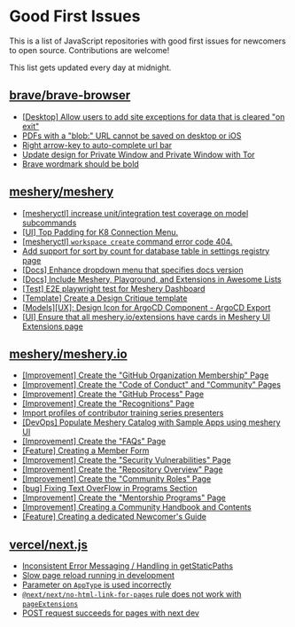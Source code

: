 # Good First Issues

This is a list of JavaScript repositories with good first issues for newcomers to open source. Contributions are welcome!

This list gets updated every day at midnight.

## [brave/brave-browser](https://github.com/brave/brave-browser)

- [[Desktop] Allow users to add site exceptions for data that is cleared "on exit"](https://github.com/brave/brave-browser/issues/10493)
- [PDFs with a "blob:" URL cannot be saved on desktop or iOS](https://github.com/brave/brave-browser/issues/46348)
- [Right arrow-key to auto-complete url bar](https://github.com/brave/brave-browser/issues/44927)
- [Update design for Private Window and Private Window with Tor](https://github.com/brave/brave-browser/issues/44909)
- [Brave wordmark should be bold](https://github.com/brave/brave-browser/issues/41637)

## [meshery/meshery](https://github.com/meshery/meshery)

- [[mesheryctl] increase unit/integration test coverage on model subcommands](https://github.com/meshery/meshery/issues/14042)
- [[UI] Top Padding for K8 Connection Menu.](https://github.com/meshery/meshery/issues/15041)
- [[mesheryctl] `workspace create` command error code 404.](https://github.com/meshery/meshery/issues/11312)
- [Add support for sort by count for database table in settings registry page](https://github.com/meshery/meshery/issues/13958)
- [[Docs] Enhance dropdown menu that specifies docs version](https://github.com/meshery/meshery/issues/9227)
- [[Docs] Include Meshery, Playground, and Extensions in Awesome Lists](https://github.com/meshery/meshery/issues/13426)
- [[Test] E2E playwright test for Meshery Dashboard](https://github.com/meshery/meshery/issues/14565)
- [[Template] Create a Design Critique template](https://github.com/meshery/meshery/issues/12502)
- [[Models][UX]: Design Icon for ArgoCD Component - ArgoCD Export](https://github.com/meshery/meshery/issues/10294)
- [[UI] Ensure that all meshery.io/extensions have cards in Meshery UI Extensions page](https://github.com/meshery/meshery/issues/13623)

## [meshery/meshery.io](https://github.com/meshery/meshery.io)

- [[Improvement] Create the "GitHub Organization Membership" Page](https://github.com/meshery/meshery.io/issues/2197)
- [[Improvement] Create the "Code of Conduct" and "Community" Pages](https://github.com/meshery/meshery.io/issues/2186)
- [[Improvement] Create the "GitHub Process" Page](https://github.com/meshery/meshery.io/issues/2195)
- [[Improvement] Create the "Recognitions" Page](https://github.com/meshery/meshery.io/issues/2192)
- [Import profiles of contributor training series presenters](https://github.com/meshery/meshery.io/issues/2248)
- [[DevOps] Populate Meshery Catalog with Sample Apps using meshery UI](https://github.com/meshery/meshery.io/issues/1699)
- [[Improvement] Create the "FAQs" Page](https://github.com/meshery/meshery.io/issues/2196)
- [[Feature] Creating a Member Form](https://github.com/meshery/meshery.io/issues/2177)
- [[Improvement] Create the "Security Vulnerabilities" Page](https://github.com/meshery/meshery.io/issues/2194)
- [[Improvement] Create the "Repository Overview" Page](https://github.com/meshery/meshery.io/issues/2193)
- [[Improvement] Create the "Community Roles" Page](https://github.com/meshery/meshery.io/issues/2187)
- [[bug] Fixing Text OverFlow in Programs Section](https://github.com/meshery/meshery.io/issues/2180)
- [[Improvement]  Create the "Mentorship Programs" Page](https://github.com/meshery/meshery.io/issues/2190)
- [[Improvement] Creating a Community Handbook and Contents](https://github.com/meshery/meshery.io/issues/2176)
- [[Feature] Creating a dedicated Newcomer's Guide](https://github.com/meshery/meshery.io/issues/2178)

## [vercel/next.js](https://github.com/vercel/next.js)

- [Inconsistent Error Messaging / Handling in getStaticPaths](https://github.com/vercel/next.js/issues/41281)
- [Slow page reload running in development](https://github.com/vercel/next.js/issues/25108)
- [Parameter on `AppType` is used incorrectly](https://github.com/vercel/next.js/issues/42846)
- [`@next/next/no-html-link-for-pages` rule does not work with `pageExtensions`](https://github.com/vercel/next.js/issues/53473)
- [POST request succeeds for pages with next dev](https://github.com/vercel/next.js/issues/38863)

